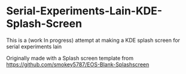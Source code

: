 # Serial-Experiments-Lain-KDE-Splash-Screen
This is a (work In progress) attempt at making a KDE splash screen for serial experiments lain

Originally made with a Splash screen template from https://github.com/smokey5787/EOS-Blank-Splashscreen
